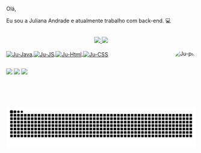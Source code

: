Olá,

Eu sou a Juliana Andrade e atualmente trabalho com back-end. 💻
## 
<div align="center">
  <a href="https://github.com/juandraden">
  <img height="150em" src="https://github-readme-stats.vercel.app/api?username=juandraden&show_icons=false&theme=tokyonight&include_all_commits=true&count_private=true"/>
  <img height="150em" src="https://github-readme-stats.vercel.app/api/top-langs/?username=juandraden&layout=compact&langs_count=7&theme=tokyonight"/>
</div>

<div style="display: inline_block"><br>
  <img align="center" alt="Ju-Java" height="30" width="40" src="https://cdn.jsdelivr.net/gh/devicons/devicon/icons/java/java-original.svg">
  <img align="center" alt="Ju-JS" height="30" width="40" src="https://cdn.jsdelivr.net/gh/devicons/devicon/icons/javascript/javascript-original.svg">
  <img align="center" alt="Ju-Html" height="30" width="40" src="https://cdn.jsdelivr.net/gh/devicons/devicon/icons/html5/html5-original.svg">
  <img align="center" alt="Ju-CSS" height="30" width="40" src="https://cdn.jsdelivr.net/gh/devicons/devicon/icons/css3/css3-original.svg">
  <img align="right" alt="Ju-pic" height="150" style="border-radius:50px;" src="https://share-cdn.picrew.me/shareImg/org/202112/338224_GdOuhmng.png">
</div>
  
  ##
 
<div>
  <a href="https://instagram.com/ju.andraden" target="_blank"><img src="https://img.shields.io/badge/-Instagram-%23E4405F?style=for-the-badge&logo=instagram&logoColor=white" target="_blank"></a>
  <a href = "mailto:juliana.andraden07@gmail.com"><img src="https://img.shields.io/badge/-Gmail-%23333?style=for-the-badge&logo=gmail&logoColor=white" target="_blank"></a>
  <a href="https://www.linkedin.com/in/juliana-andradens/" target="_blank"><img src="https://img.shields.io/badge/-LinkedIn-%230077B5?style=for-the-badge&logo=linkedin&logoColor=white" target="_blank"></a> 
  
  ![Snake animation](https://github.com/juandraden/juandraden/blob/output/github-contribution-grid-snake.svg)
  
</div>
